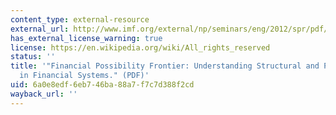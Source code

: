 ```yaml
---
content_type: external-resource
external_url: http://www.imf.org/external/np/seminars/eng/2012/spr/pdf/TB_p.pdf
has_external_license_warning: true
license: https://en.wikipedia.org/wiki/All_rights_reserved
status: ''
title: '"Financial Possibility Frontier: Understanding Structural and Policy Gaps
  in Financial Systems." (PDF)'
uid: 6a0e8edf-6eb7-46ba-88a7-f7c7d388f2cd
wayback_url: ''
---
```

